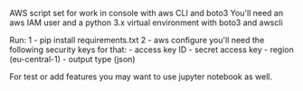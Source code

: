AWS script set for work in console with aws CLI and boto3
You'll need an aws IAM user and a python 3.x virtual environment with boto3 and awscli

Run:
    1 - pip install requirements.txt
    2 - aws configure
        you'll need the following security keys for that:
            - access key ID
            - secret access key
            - region (eu-central-1)
            - output type (json)

For test or add features you may want to use jupyter notebook as well.
